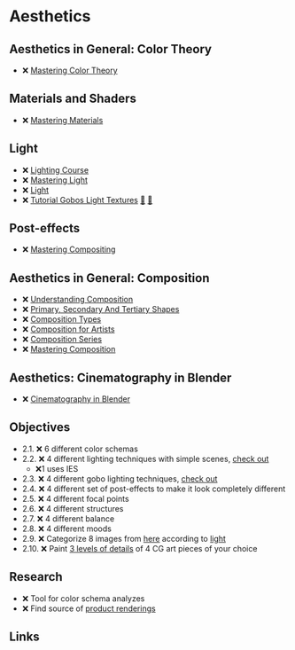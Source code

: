 # Aesthetics

## Aesthetics in General: Color Theory

- ❌ [Mastering Color Theory](https://www.youtube.com/playlist?list=PLeb33PCuqDdd0v89ujWyseb1K-biKEf9W)

## Materials and Shaders

- ❌ [Mastering Materials](https://www.youtube.com/playlist?list=PLeb33PCuqDddSobQytmavJWtgIzHXq_jR)

## Light

- ❌ [Lighting Course](https://www.youtube.com/playlist?list=PLjEaoINr3zgH9vCr47kSS5W8PEJBNIiwK)
- ❌ [Mastering Light](https://www.youtube.com/playlist?list=PLeb33PCuqDdfdbDKEShGuYL1PizRly7MW)
- ❌ [Light](https://www.youtube.com/playlist?list=PLeb33PCuqDddozP1vepPQ091sSWO37lGB)
- ❌ [Tutorial Gobos Light Textures](https://www.youtube.com/watch?v=Qh7tr4ohDGc)  [:movie_camera:](https://www.youtube.com/watch?v=Qh7tr4ohDGc) [🔽](https://blendermarket.com/products/gobos)

## Post-effects

- ❌ [Mastering Compositing](https://www.youtube.com/playlist?list=PLeb33PCuqDdefedNSn0mSwRiD004Mp1IQ)

## Aesthetics in General: Composition

- ❌ [Understanding Composition](https://www.picturecorrect.com/the-ultimate-guide-to-understanding-composition/)
- ❌ [Primary, Secondary And Tertiary Shapes](https://web.archive.org/web/20201207145016/http://www.neilblevins.com/cg_education/primary_secondary_and_tertiary_shapes/primary_secondary_and_tertiary_shapes.htm)
- ❌ [Composition Types](https://digitaltutorials.tumblr.com/post/93875580694/this-article-was-written-by-phil-straub-back-in)
- ❌ [Composition for Artists](https://www.youtube.com/playlist?list=PLV2X3tgajVlHEWoxhxHBV5JyU7R80LT9R)
- ❌ [Composition Series](https://www.youtube.com/playlist?list=PLeb33PCuqDdeg8fCs1vjKCzEr6m1gzRq5)
- ❌ [Mastering Composition](https://www.youtube.com/playlist?list=PLeb33PCuqDdcG_bJmpAaCz9WJyh6eyUhw)

## Aesthetics: Cinematography in Blender

- ❌ [Cinematography in Blender](https://www.youtube.com/playlist?list=PLeb33PCuqDde4WPl060DhiPOXSrL4C9_4)

## Objectives

- 2.1. ❌ 6 different color schemas
- 2.2. ❌ 4 different lighting techniques with simple scenes, [check out](https://www.youtube.com/watch?v=y6WKm62mhIo)
  - ❌1 uses IES
- 2.3. ❌ 4 different gobo lighting techniques, [check out](https://www.youtube.com/watch?v=ElMM3u2MO5k)
- 2.4. ❌ 4 different set of post-effects to make it look completely different
- 2.5. ❌ 4 different focal points
- 2.6. ❌ 4 different structures
- 2.7. ❌ 4 different balance
- 2.8. ❌ 4 different moods
- 2.9. ❌ Categorize 8 images from [here](https://dylancolestudio.com/avatar-1) according to [light](https://www.youtube.com/watch?v=RG83v_oQ4DY)
- 2.10. ❌ Paint [3 levels of details](https://www.youtube.com/watch?v=qMH_J_vcoqE) of 4 CG art pieces of your choice

## Research

- ❌ Tool for color schema analyzes
- ❌ Find source of [product renderings](https://youtu.be/y6WKm62mhIo?t=64)

## Links
